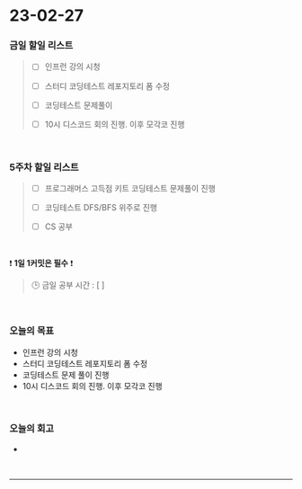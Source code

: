 # 23-02-27
### 금일 할일 리스트
> - [ ]  인프런 강의 시청
>
> - [ ]  스터디 코딩테스트 레포지토리 폼 수정
>
> - [ ]  코딩테스트 문제풀이
>
> - [ ]  10시 디스코드 회의 진행. 이후 모각코 진행


<br/>

### 5주차 할일 리스트  
> - [ ]  프로그래머스 고득점 키트 코딩테스트 문제풀이 진행
>
> - [ ]  코딩테스트 DFS/BFS 위주로 진행
>
> - [ ]  CS 공부

<br/>

❗ **1일 1커밋은 필수** ❗
> 🕒 금일 공부 시간 : [ ]
  
<br/>

### 오늘의 목표
- 인프런 강의 시청
- 스터디 코딩테스트 레포지토리 폼 수정
- 코딩테스트 문제 풀이 진행
- 10시 디스코드 회의 진행. 이후 모각코 진행

<br>

### 오늘의 회고
- 

<br/>

------------  